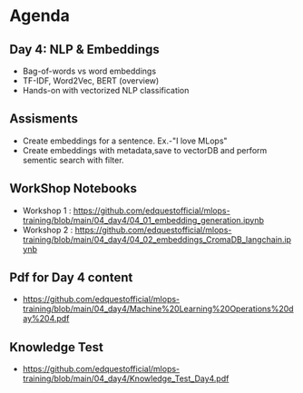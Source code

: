 # Agenda


## Day 4: NLP & Embeddings
 - Bag-of-words vs word embeddings
 - TF-IDF, Word2Vec, BERT (overview)
 - Hands-on with vectorized NLP classification

## Assisments 
 - Create embeddings for a sentence. Ex.-"I love MLops"
 - Create embeddings with metadata,save to vectorDB and perform sementic search with filter.

## WorkShop Notebooks
 - Workshop 1 : https://github.com/edquestofficial/mlops-training/blob/main/04_day4/04_01_embedding_generation.ipynb
 - Workshop 2 : https://github.com/edquestofficial/mlops-training/blob/main/04_day4/04_02_embeddings_CromaDB_langchain.ipynb

## Pdf for Day 4 content 
 - https://github.com/edquestofficial/mlops-training/blob/main/04_day4/Machine%20Learning%20Operations%20day%204.pdf

## Knowledge Test
 - https://github.com/edquestofficial/mlops-training/blob/main/04_day4/Knowledge_Test_Day4.pdf
